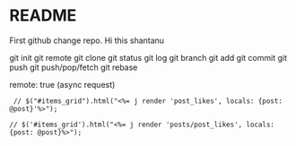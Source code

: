 # README

First github change repo.  Hi this shantanu 

git init
git remote
git clone
git status
git log
git branch
git add
git commit
git push
git push/pop/fetch
git rebase



remote: true (async request)

<!-- 
[remote "origin"]
	url = https://github.com/Shan3199/blog.git
	fetch = +refs/heads/*:refs/remotes/origin/*

	url = git@github.com:Shan3199/blog.git -->

	 // $("#items_grid").html("<%= j render 'post_likes', locals: {post: @post}'%>");

	// $('#items_grid').html("<%= j render 'posts/post_likes', locals: {post: @post}%>");



	
<!-- <br><br>
<div class="d-flex justify-content-center">
  <%@comment.each do |comment| %>        
  <div class="card" style="width: 18rem;">
    <div class="card-body">
      <h5 class="card-title"><%#= comment.user.email %></h5>
      <p class="card-text"><%#= comment.text %>.</p>
      <% if comment.author?(current_user)%>
      <%= link_to 'Edit!',  edit_post_comment_path(comment.post, comment),class:"btn btn-outline-info"%>
      <%= link_to 'Delete',  post_comment_path(comment.post, comment),  method: :delete,data: { confirm: "Are you sure?" },class:"btn btn-outline-danger"%>
      <%= link_to 'View likes', comment_likes_path(comment), class:"btn btn-outline-info"%>

      <%end%>

      <% if !comment.author?(current_user)%>
      <% if comment.comment_user_like(current_user.id)%>
      <% pre_like = comment.comment_user_like(current_user.id) %>
      <%= link_to  (comment.likes.count)==0 ? 'NoLike!' : "Liked #{comment.likes.count}",comment_like_path(comment.id, pre_like.id),method: :delete, class:"btn btn-block btn-primary fa fa-thumbs-up"%>  
      <%else%>
      <%= link_to  (comment.likes.count)==0 ? 'NoLike!' : "Likes #{comment.likes.count}",comment_likes_path(comment.id),method: :post, class:"btn btn-block btn-primary fa fa-thumbs-up"%>
      <%end%>
      <%end%>
    </div>
  </div>
  <%end%>
</div>
-->
